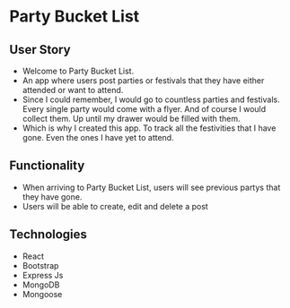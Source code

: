 # Party Bucket List

## User Story

* Welcome to Party Bucket List. 
* An app where users post parties or festivals that they have either attended or want to attend.
* Since I could remember, I would go to countless parties and festivals. Every single party would come with a flyer. And of course I would collect them. Up until my drawer would be filled with them.
* Which is why I created this app. To track all the festivities that I have gone. Even the ones I have yet to attend.

## Functionality

* When arriving to Party Bucket List, users will see previous partys that they have gone.
* Users will be able to create, edit and delete a post

## Technologies

* React
* Bootstrap
* Express Js
* MongoDB
* Mongoose
